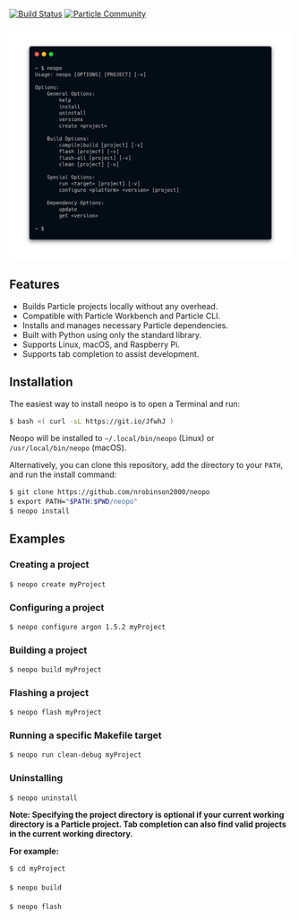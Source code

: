 [![Build Status](https://travis-ci.org/nrobinson2000/neopo.svg?branch=master)](https://travis-ci.org/nrobinson2000/neopo)
[![Particle Community](https://img.shields.io/badge/particle-community-informational)](https://community.particle.io/t/neopo-a-lightweight-solution-for-local-particle-development/56378?u=nrobinson2000)

![Neopo Screenshot](carbon-neopo.png)

## Features

- Builds Particle projects locally without any overhead.
- Compatible with Particle Workbench and Particle CLI.
- Installs and manages necessary Particle dependencies.
- Built with Python using only the standard library.
- Supports Linux, macOS, and Raspberry Pi.
- Supports tab completion to assist development.

## Installation

The easiest way to install neopo is to open a Terminal and run:

```bash
$ bash <( curl -sL https://git.io/JfwhJ )
```

Neopo will be installed to `~/.local/bin/neopo` (Linux) or `/usr/local/bin/neopo` (macOS).

Alternatively, you can clone this repository, add the directory to your `PATH`, and run the install command:

```bash
$ git clone https://github.com/nrobinson2000/neopo
$ export PATH="$PATH:$PWD/neopo"
$ neopo install
```

## Examples

### Creating a project

```bash
$ neopo create myProject
```

### Configuring a project

```bash
$ neopo configure argon 1.5.2 myProject
```

### Building a project

```bash
$ neopo build myProject
```

### Flashing a project

```bash
$ neopo flash myProject
```

### Running a specific Makefile target

```bash
$ neopo run clean-debug myProject
```

### Uninstalling

```bash
$ neopo uninstall
```

**Note: Specifying the project directory is optional if your current working directory is a Particle project. Tab completion can also find valid projects in the current working directory.**

**For example:**

```bash
$ cd myProject

$ neopo build

$ neopo flash
```